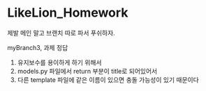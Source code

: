 # LikeLion_Homework
제발 메인 말고 브랜치 따로 파서 푸쉬하자.

myBranch3, 과제 정답

1. 유지보수를 용이하게 하기 위해서
2. models.py 파일에서 return 부분이 title로 되어있어서
3. 다른 template 파일에 같은 이름이 있으면 충돌 가능성이 있기 때문이다
